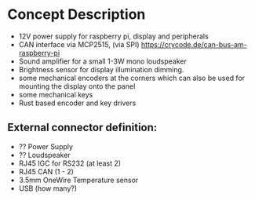 # Concept Description
- 12V power supply for raspberry pi, display and peripherals
- CAN interface via MCP2515, (via SPI)  https://crycode.de/can-bus-am-raspberry-pi 
- Sound amplifier for a small 1-3W mono loudspeaker
- Brightness sensor for display illumination dimming. 
- some mechanical encoders at the corners which can also be used for mounting the display onto the panel
- some mechanical keys
- Rust based encoder and key drivers


## External connector definition:
- ?? Power Supply  
- ?? Loudspeaker 
- RJ45 IGC for RS232  (at least 2)
- RJ45 CAN (1 - 2)
- 3.5mm OneWire Temperature sensor 
- USB (how many?)

